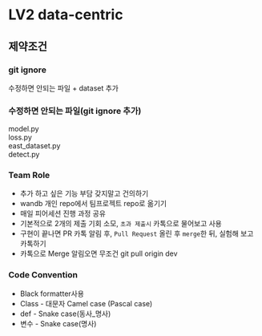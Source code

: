 # LV2 data-centric

## 제약조건
### git ignore
수정하면 안되는 파일 + dataset 추가

### 수정하면 안되는 파일(git ignore 추가)
model.py<br>
loss.py<br>
east_dataset.py<br>
detect.py<br>

### Team Role
- 추가 하고 싶은 기능 부담 갖지말고 건의하기
- wandb 개인 repo에서 팀프로젝트 repo로 옮기기
- 매일 피어세션 진행 과정 공유
- 기본적으로 2개의 제출 기회 소모, `초과 제출시` 카톡으로 물어보고 사용
- 구현이 끝나면 PR 카톡 알림 후,  `Pull Request` 올린 후 `merge`한 뒤, 실험해 보고 카톡하기
- 카톡으로 Merge 알림오면 무조건 git pull origin dev


### Code Convention
- Black formatter사용
- Class - 대문자 Camel case (Pascal case)
- def - Snake case(동사_명사)
- 변수 - Snake case(명사)

